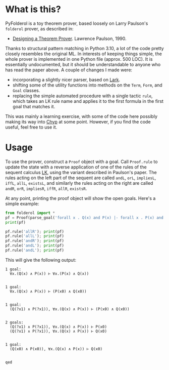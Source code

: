 # What is this?

PyFolderol is a toy theorem prover, based loosely on Larry Paulson's `folderol` prover, as described in:

* [Designing a Theorem Prover](https://arxiv.org/abs/cs/9301110). Lawrence Paulson, 1990.

Thanks to structural pattern matching in Python 3.10, a lot of the code pretty closely resembles the original ML. In interests of keeping things simple, the whole prover is implemented in one Python file (approx. 500 LOC). It is essentially undocumented, but it should be understandable to anyone who has read the paper above. A couple of changes I made were:

* incorporating a slightly nicer parser, based on [Lark](https://github.com/lark-parser/lark).
* shifting some of the utility functions into methods on the `Term`, `Form`, and `Goal` classes.
* replacing the simple automated procedure with a single tactic `rule`, which takes an LK rule name and applies it to the first formula in the first goal that matches it.

This was mainly a learning exercise, with some of the code here possibly making its way into [Chyp](https://github.com/akissinger/chyp) at some point. However, if you find the code useful, feel free to use it.

# Usage

To use the prover, construct a `Proof` object with a goal. Call `Proof.rule` to update the state with a reverse application of one of the rules of the sequent calculus [LK](https://en.wikipedia.org/wiki/Sequent_calculus#The_system_LK), using the variant described in Paulson's paper. The rules acting on the left part of the sequent are called `andL`, `orL`, `impliesL`, `iffL`, `allL`, `existsL`, and similarly the rules acting on the right are called `andR`, `orR`, `impliesR`, `iffR`, `allR`, `existsR`.


At any point, printing the proof object will show the open goals. Here's a simple example:

```python
from folderol import *
pf = Proof(parse_goal('forall x . Q(x) and P(x) |- forall x . P(x) and Q(x)'))
print(pf)

pf.rule('allR'); print(pf)
pf.rule('allL'); print(pf)
pf.rule('andR'); print(pf)
pf.rule('andL'); print(pf)
pf.rule('andL'); print(pf)
```


This will give the following output:

    1 goal:
      ∀x.(Q(x) ∧ P(x)) ⊢ ∀x.(P(x) ∧ Q(x))


    1 goal:
      ∀x.(Q(x) ∧ P(x)) ⊢ (P(x0) ∧ Q(x0))


    1 goal:
      (Q(?x1) ∧ P(?x1)), ∀x.(Q(x) ∧ P(x)) ⊢ (P(x0) ∧ Q(x0))


    2 goals:
      (Q(?x1) ∧ P(?x1)), ∀x.(Q(x) ∧ P(x)) ⊢ P(x0)
      (Q(?x1) ∧ P(?x1)), ∀x.(Q(x) ∧ P(x)) ⊢ Q(x0)


    1 goal:
      (Q(x0) ∧ P(x0)), ∀x.(Q(x) ∧ P(x)) ⊢ Q(x0)


    qed
